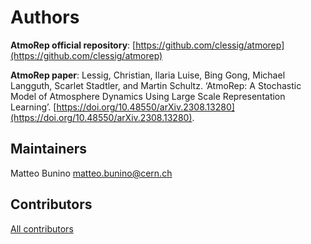 # Authors

**AtmoRep official repository**: [https://github.com/clessig/atmorep](https://github.com/clessig/atmorep)

**AtmoRep paper**: Lessig, Christian, Ilaria Luise, Bing Gong, Michael Langguth, Scarlet Stadtler, and Martin Schultz. ‘AtmoRep: A Stochastic Model of Atmosphere Dynamics Using Large Scale Representation Learning’.  [https://doi.org/10.48550/arXiv.2308.13280](https://doi.org/10.48550/arXiv.2308.13280).

## Maintainers

Matteo Bunino [matteo.bunino@cern.ch](mailto:matteo.bunino@cern.ch)

## Contributors

[All contributors](https://github.com/interTwin-eu/itwinai-atmorep-plugin/graphs/contributors)
